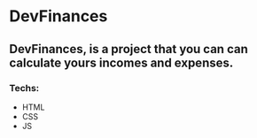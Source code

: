 # DevFinances

## DevFinances, is a project that you can can calculate yours incomes and expenses.

### Techs:

- HTML
- CSS
- JS